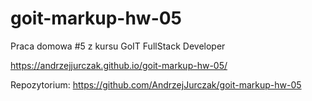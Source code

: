 # goit-markup-hw-05

Praca domowa #5 z kursu GoIT FullStack Developer

https://andrzejjurczak.github.io/goit-markup-hw-05/

Repozytorium:
https://github.com/AndrzejJurczak/goit-markup-hw-05
